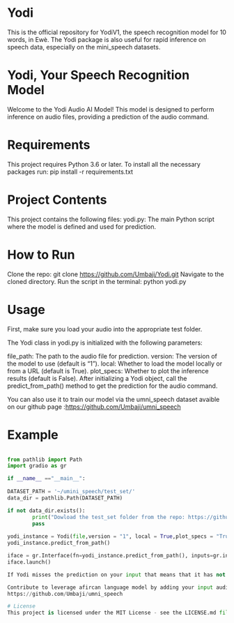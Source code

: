 # Yodi
This is the official repository for YodiV1, the speech recognition model for 10 words, in Ewè.  The Yodi package is also useful for rapid inference on speech data, especially on the mini_speech datasets.


# Yodi, Your Speech Recognition Model
Welcome to the Yodi Audio AI Model! This model is designed to perform inference on audio files, providing a prediction of the audio command.

# Requirements
This project requires Python 3.6 or later.
To install all the necessary packages run:
pip install -r requirements.txt

# Project Contents
This project contains the following files:
yodi.py: The main Python script where the model is defined and used for prediction.

# How to Run
Clone the repo: git clone https://github.com/Umbaji/Yodi.git
Navigate to the cloned directory.
Run the script in the terminal: python yodi.py

# Usage
First, make sure you load your audio into the appropriate test folder.

The Yodi class in yodi.py is initialized with the following parameters:

file_path: The path to the audio file for prediction.
version: The version of the model to use (default is “1”).
local: Whether to load the model locally or from a URL (default is True).
plot_specs: Whether to plot the inference results (default is False).
After initializing a Yodi object, call the predict_from_path() method to get the prediction for the audio command.

You can also use it to train our model via the umni_speech dataset avaible on our github page :https://github.com/Umbaji/umni_speech

# Example
```python

from pathlib import Path
import gradio as gr

if __name__ =="__main__":
    
DATASET_PATH = '~/umini_speech/test_set/'
data_dir = pathlib.Path(DATASET_PATH)

if not data_dir.exists():
        print("Dowload the test_set folder from the repo: https://github.com/Umbaji/Yodi.git")
        pass
        
yodi_instance = Yodi(file,version = "1", local = True,plot_specs = "True")
yodi_instance.predict_from_path()

iface = gr.Interface(fn=yodi_instance.predict_from_path(), inputs=gr.inputs.Audio(source="microphone"), outputs="text")
iface.launch()

If Yodi misses the prediction on your input that means that it has not enough data !!!

Contribute to leverage afircan language model by adding your input audio to our umini_speech dataset here :
https://github.com/Umbaji/umni_speech

# License
This project is licensed under the MIT License - see the LICENSE.md file for details.
